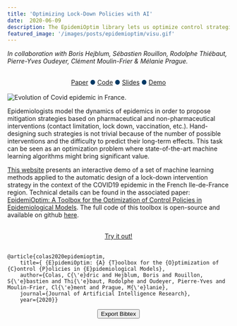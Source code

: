 ```yaml
---
title: 'Optimizing Lock-Down Policies with AI'
date:  2020-06-09
description: The EpidemiOptim library lets us optimize control strategies in the context of epidemics. Try out the demo and generate your own lock-down policy. Will you beat the AI?
featured_image: '/images/posts/epidemioptim/visu.gif'
---
```


<p><i>In collaboration with Boris Hejblum, Sébastien Rouillon, Rodolphe Thiébaut, Pierre-Yves Oudeyer, Clément Moulin-Frier & Mélanie Prague.
</i></p>
<br>


<center>
<a href="https://arxiv.org/pdf/2010.04452.pdf" class="btn">Paper</a>  <span style="color: #003965;"> &#9679;</span> 
<a href="https://github.com/flowersteam/epidemioptim" class="btn">Code</a>  <span style="color: #003965;"> &#9679;</span> 
<a href="/data/slides_epidemioptim.pdf" class="btn">Slides</a>  <span style="color: #003965;"> &#9679;</span>
<a href="https://epidemioptim.bordeaux.inria.fr/" class="btn">Demo</a>  

</center>

<br>

<img class="image" src="/images/posts/epidemioptim/visu.gif" alt="Evolution of Covid epidemic in France."/>


Epidemiologists model the dynamics of epidemics in order to propose mitigation strategies based on pharmaceutical and non-pharmaceutical interventions (contact limitation, lock down, vaccination, etc.). Hand-designing such strategies is not trivial because of the number of possible interventions and the difficulty to predict their long-term effects. This task can be seen as an optimization problem where state-of-the-art machine learning algorithms might bring significant value.

[This website](https://epidemioptim.bordeaux.inria.fr/) presents an interactive demo of a set of machine learning methods applied to the automatic design of a lock-down intervention strategy in the context of the 
COVID19 epidemic in the French Ile-de-France region. Technical details can be found in the associated paper: [EpidemiOptim: A Toolbox for the Optimization of Control Policies in Epidemiological Models](https://arxiv.org/pdf/2010.04452.pdf). The full code of this toolbox is open-source and available on github [here](https://github.com/flowersteam/epidemioptim).

<br>
<center>
<a href="https://epidemioptim.bordeaux.inria.fr/" class="btn">Try it out!</a>
</center>
<br>


```
@article{colas2020epidemioptim,
    title={ {E}pidemiOptim: {A} {T}oolbox for the {O}ptimization of {C}ontrol {P}olicies in {E}pidemiological Models},
    author={Colas, C{\'e}dric and Hejblum, Boris and Rouillon, S{\'e}bastien and Thi{\'e}baut, Rodolphe and Oudeyer, Pierre-Yves and Moulin-Frier, Cl{\'e}ment and Prague, M{\'e}lanie},
    journal={Journal of Artificial Intelligence Research},
    year={2020}} 
```

<center>
<button class="btn" type="button" onclick="copyToClipboard()"> Export Bibtex </button>
</center>
<script>

function copyToClipboard() {
    var dummy = document.createElement("textarea");
    document.body.appendChild(dummy);
    var text = "@article{colas2020epidemioptim,
    title={ {E}pidemiOptim: {A} {T}oolbox for the {O}ptimization of {C}ontrol {P}olicies in {E}pidemiological Models},  author={Colas, C{\'e}dric and Hejblum, Boris and 
Rouillon, S{\'e}bastien and Thi{\'e}baut, Rodolphe and Oudeyer, Pierre-Yves and Moulin-Frier, Cl{\'e}ment and Prague, M{\'e}lanie}, journal={Journal of Artificial Intelligence 
Research}, year={2020}}"
    dummy.value = text;
    dummy.select();
    document.execCommand("copy");
    document.body.removeChild(dummy);
    alert("Copied to clipboard: " + text);
}
</script>